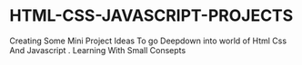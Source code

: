 # HTML-CSS-JAVASCRIPT-PROJECTS
Creating Some Mini Project Ideas To go Deepdown into world of Html Css And Javascript  . Learning With Small Consepts
